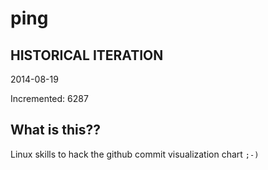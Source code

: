 # ping

## HISTORICAL ITERATION
2014-08-19

Incremented: 6287

## What is this?? 
Linux skills to hack the github commit visualization chart `;-)`
